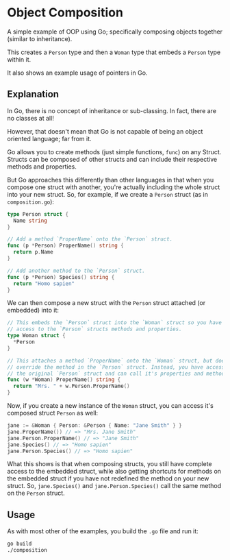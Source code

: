 # Object Composition

A simple example of OOP using Go; specifically composing objects together (similar to inheritance).

This creates a `Person` type and then a `Woman` type that embeds a `Person` type within it.

It also shows an example usage of pointers in Go.

## Explanation

In Go, there is no concept of inheritance or sub-classing. In fact, there are no classes at all!

However, that doesn't mean that Go is not capable of being an object oriented language; far from it. 

Go allows you to create methods (just simple functions, `func`) on any Struct. Structs can be composed of other structs and can include their respective methods and properties.

But Go approaches this differently than other languages in that when you compose one struct with another, you're actually including the whole struct into your new struct. So, for example, if we create a `Person` struct (as in `composition.go`):

```go
type Person struct {
  Name string
}

// Add a method `ProperName` onto the `Person` struct.
func (p *Person) ProperName() string {
  return p.Name
}

// Add another method to the `Person` struct.
func (p *Person) Species() string {
  return "Homo sapien"
}

```

We can then compose a new struct with the `Person` struct attached (or embedded) into it:

```go
// This embeds the `Person` struct into the `Woman` struct so you have 
// access to the `Person` structs methods and properties.
type Woman struct {
  *Person
}

// This attaches a method `ProperName` onto the `Woman` struct, but does not 
// override the method in the `Person` struct. Instead, you have access to 
// the original `Person` struct and can call it's properties and methods.
func (w *Woman) ProperName() string {
  return "Mrs. " + w.Person.ProperName()
}
```

Now, if you create a new instance of the `Woman` struct, you can access it's composed struct `Person` as well:

```go
jane := &Woman { Person: &Person { Name: "Jane Smith" } }
jane.ProperName()) // => "Mrs. Jane Smith"
jane.Person.ProperName() // => "Jane Smith"
jane.Species() // => "Homo sapien"
jane.Person.Species() // => "Homo sapien"
```

What this shows is that when composing structs, you still have complete access to the embedded struct, while also getting shortcuts for methods on the embedded struct if you have not redefined the method on your new struct. So, `jane.Species()` and `jane.Person.Species()` call the same method on the `Person` struct.

## Usage

As with most other of the examples, you build the `.go` file and run it:

```bash
go build
./composition
```
